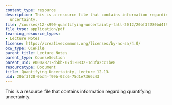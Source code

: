 ```yaml
---
content_type: resource
description: This is a resource file that contains information regarding quantifying
  uncertainty.
file: /courses/12-s990-quantifying-uncertainty-fall-2012/20bf3f280bd4f99b02c675d1e7366c43_MIT12_S990F12_Lecture12-13.pdf
file_type: application/pdf
learning_resource_types:
- Lecture Notes
license: https://creativecommons.org/licenses/by-nc-sa/4.0/
ocw_type: OCWFile
parent_title: Lecture Notes
parent_type: CourseSection
parent_uid: e0002871-d5bb-07d1-0832-1d3fa2cc1be8
resourcetype: Document
title: Quantifying Uncertainty, Lecture 12-13
uid: 20bf3f28-0bd4-f99b-02c6-75d1e7366c43
---
```

This is a resource file that contains information regarding quantifying uncertainty.